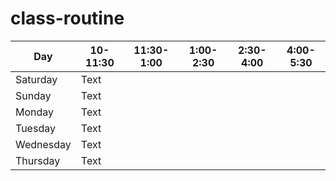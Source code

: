 # class-routine

| Day | 10-11:30 | 11:30-1:00 | 1:00-2:30 | 2:30-4:00| 4:00-5:30 |
| ----------- | ----------- | ----------- | ----------- | ----------- | ----------- |
| Saturday | Text | ||||
| Sunday | Text |
| Monday | Text |
| Tuesday | Text |
| Wednesday | Text |
| Thursday | Text |
